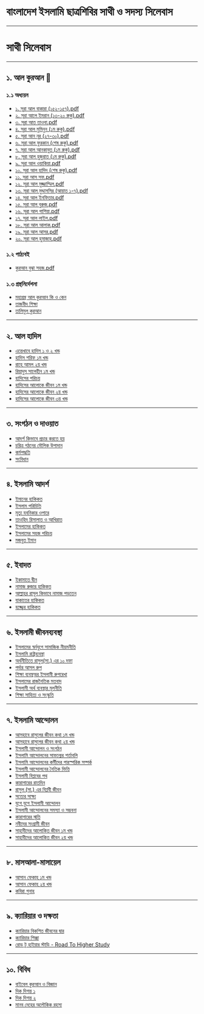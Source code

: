 # বাংলাদেশ ইসলামি ছাত্রশিবির সাথী ও সদস্য সিলেবাস 

<hr/>

# সাথী সিলেবাস

<hr/>

## ১. আল কুরআন 📓
### ১.১ অধ্যয়ন
- [১. সূরা আল বাকারা (১৫২-১৫৭).pdf](./Associate-Syllabus/%E0%A7%A7.%20%E0%A6%86%E0%A6%B2%20%E0%A6%95%E0%A7%81%E0%A6%B0%E0%A6%86%E0%A6%A8/%E0%A7%A7.%20%E0%A6%85%E0%A6%A7%E0%A7%8D%E0%A6%AF%E0%A7%9F%E0%A6%A8/%E0%A7%A7.%20%E0%A6%B8%E0%A7%82%E0%A6%B0%E0%A6%BE%20%E0%A6%86%E0%A6%B2%20%E0%A6%AC%E0%A6%BE%E0%A6%95%E0%A6%BE%E0%A6%B0%E0%A6%BE%20(%E0%A7%A7%E0%A7%AB%E0%A7%A8-%E0%A7%A7%E0%A7%AB%E0%A7%AD).pdf)
- [২. সূরা আলে ইমরান  (১৩-২০ রুকু).pdf](./Associate-Syllabus/%E0%A7%A7.%20%E0%A6%86%E0%A6%B2%20%E0%A6%95%E0%A7%81%E0%A6%B0%E0%A6%86%E0%A6%A8/%E0%A7%A7.%20%E0%A6%85%E0%A6%A7%E0%A7%8D%E0%A6%AF%E0%A7%9F%E0%A6%A8/%E0%A7%A8.%20%E0%A6%B8%E0%A7%82%E0%A6%B0%E0%A6%BE%20%E0%A6%86%E0%A6%B2%E0%A7%87%20%E0%A6%87%E0%A6%AE%E0%A6%B0%E0%A6%BE%E0%A6%A8%20%20(%E0%A7%A7%E0%A7%A9-%E0%A7%A8%E0%A7%A6%20%E0%A6%B0%E0%A7%81%E0%A6%95%E0%A7%81).pdf)
- [৩. সূরা আত তাওবা.pdf](./Associate-Syllabus/%E0%A7%A7.%20%E0%A6%86%E0%A6%B2%20%E0%A6%95%E0%A7%81%E0%A6%B0%E0%A6%86%E0%A6%A8/%E0%A7%A7.%20%E0%A6%85%E0%A6%A7%E0%A7%8D%E0%A6%AF%E0%A7%9F%E0%A6%A8/%E0%A7%A9.%20%E0%A6%B8%E0%A7%82%E0%A6%B0%E0%A6%BE%20%E0%A6%86%E0%A6%A4%20%E0%A6%A4%E0%A6%BE%E0%A6%93%E0%A6%AC%E0%A6%BE.pdf)
- [৪. সূরা আল মুমিনুন (১ম রুকু).pdf](./Associate-Syllabus/%E0%A7%A7.%20%E0%A6%86%E0%A6%B2%20%E0%A6%95%E0%A7%81%E0%A6%B0%E0%A6%86%E0%A6%A8/%E0%A7%A7.%20%E0%A6%85%E0%A6%A7%E0%A7%8D%E0%A6%AF%E0%A7%9F%E0%A6%A8/%E0%A7%AA.%20%E0%A6%B8%E0%A7%82%E0%A6%B0%E0%A6%BE%20%E0%A6%86%E0%A6%B2%20%E0%A6%AE%E0%A7%81%E0%A6%AE%E0%A6%BF%E0%A6%A8%E0%A7%81%E0%A6%A8%20(%E0%A7%A7%E0%A6%AE%20%E0%A6%B0%E0%A7%81%E0%A6%95%E0%A7%81).pdf)
- [৫. সূরা আন নূর  (২৭-৩০).pdf](./Associate-Syllabus/%E0%A7%A7.%20%E0%A6%86%E0%A6%B2%20%E0%A6%95%E0%A7%81%E0%A6%B0%E0%A6%86%E0%A6%A8/%E0%A7%A7.%20%E0%A6%85%E0%A6%A7%E0%A7%8D%E0%A6%AF%E0%A7%9F%E0%A6%A8/%E0%A7%AB.%20%E0%A6%B8%E0%A7%82%E0%A6%B0%E0%A6%BE%20%E0%A6%86%E0%A6%A8%20%E0%A6%A8%E0%A7%82%E0%A6%B0%20%20(%E0%A7%A8%E0%A7%AD-%E0%A7%A9%E0%A7%A6).pdf)
- [৬. সূরা আল ফুরকান (শেষ রুকু).pdf](./Associate-Syllabus/%E0%A7%A7.%20%E0%A6%86%E0%A6%B2%20%E0%A6%95%E0%A7%81%E0%A6%B0%E0%A6%86%E0%A6%A8/%E0%A7%A7.%20%E0%A6%85%E0%A6%A7%E0%A7%8D%E0%A6%AF%E0%A7%9F%E0%A6%A8/%E0%A7%AC.%20%E0%A6%B8%E0%A7%82%E0%A6%B0%E0%A6%BE%20%E0%A6%86%E0%A6%B2%20%E0%A6%AB%E0%A7%81%E0%A6%B0%E0%A6%95%E0%A6%BE%E0%A6%A8%20(%E0%A6%B6%E0%A7%87%E0%A6%B7%20%E0%A6%B0%E0%A7%81%E0%A6%95%E0%A7%81).pdf)
- [৭. সূরা আল আনকাবুত  (১ম রুকু).pdf](./Associate-Syllabus/%E0%A7%A7.%20%E0%A6%86%E0%A6%B2%20%E0%A6%95%E0%A7%81%E0%A6%B0%E0%A6%86%E0%A6%A8/%E0%A7%A7.%20%E0%A6%85%E0%A6%A7%E0%A7%8D%E0%A6%AF%E0%A7%9F%E0%A6%A8/%E0%A7%AD.%20%E0%A6%B8%E0%A7%82%E0%A6%B0%E0%A6%BE%20%E0%A6%86%E0%A6%B2%20%E0%A6%86%E0%A6%A8%E0%A6%95%E0%A6%BE%E0%A6%AC%E0%A7%81%E0%A6%A4%20%20(%E0%A7%A7%E0%A6%AE%20%E0%A6%B0%E0%A7%81%E0%A6%95%E0%A7%81).pdf)
- [৮. সূরা আল হুজুরাত (১ম রুকু).pdf](./Associate-Syllabus/%E0%A7%A7.%20%E0%A6%86%E0%A6%B2%20%E0%A6%95%E0%A7%81%E0%A6%B0%E0%A6%86%E0%A6%A8/%E0%A7%A7.%20%E0%A6%85%E0%A6%A7%E0%A7%8D%E0%A6%AF%E0%A7%9F%E0%A6%A8/%E0%A7%AE.%20%E0%A6%B8%E0%A7%82%E0%A6%B0%E0%A6%BE%20%E0%A6%86%E0%A6%B2%20%E0%A6%B9%E0%A7%81%E0%A6%9C%E0%A7%81%E0%A6%B0%E0%A6%BE%E0%A6%A4%20(%E0%A7%A7%E0%A6%AE%20%E0%A6%B0%E0%A7%81%E0%A6%95%E0%A7%81).pdf)
- [৯. সূরা আল ওয়াকিয়া.pdf](./Associate-Syllabus/%E0%A7%A7.%20%E0%A6%86%E0%A6%B2%20%E0%A6%95%E0%A7%81%E0%A6%B0%E0%A6%86%E0%A6%A8/%E0%A7%A7.%20%E0%A6%85%E0%A6%A7%E0%A7%8D%E0%A6%AF%E0%A7%9F%E0%A6%A8/%E0%A7%AF.%20%E0%A6%B8%E0%A7%82%E0%A6%B0%E0%A6%BE%20%E0%A6%86%E0%A6%B2%20%E0%A6%93%E0%A7%9F%E0%A6%BE%E0%A6%95%E0%A6%BF%E0%A7%9F%E0%A6%BE.pdf)
- [১০. সূরা আল হাদিদ (শেষ রুকু).pdf](./Associate-Syllabus/%E0%A7%A7.%20%E0%A6%86%E0%A6%B2%20%E0%A6%95%E0%A7%81%E0%A6%B0%E0%A6%86%E0%A6%A8/%E0%A7%A7.%20%E0%A6%85%E0%A6%A7%E0%A7%8D%E0%A6%AF%E0%A7%9F%E0%A6%A8/%E0%A7%A7%E0%A7%A6.%20%E0%A6%B8%E0%A7%82%E0%A6%B0%E0%A6%BE%20%E0%A6%86%E0%A6%B2%20%E0%A6%B9%E0%A6%BE%E0%A6%A6%E0%A6%BF%E0%A6%A6%20(%E0%A6%B6%E0%A7%87%E0%A6%B7%20%E0%A6%B0%E0%A7%81%E0%A6%95%E0%A7%81).pdf)
- [১১. সূরা আস সফ.pdf](./Associate-Syllabus/%E0%A7%A7.%20%E0%A6%86%E0%A6%B2%20%E0%A6%95%E0%A7%81%E0%A6%B0%E0%A6%86%E0%A6%A8/%E0%A7%A7.%20%E0%A6%85%E0%A6%A7%E0%A7%8D%E0%A6%AF%E0%A7%9F%E0%A6%A8/%E0%A7%A7%E0%A7%A7.%20%E0%A6%B8%E0%A7%82%E0%A6%B0%E0%A6%BE%20%E0%A6%86%E0%A6%B8%20%E0%A6%B8%E0%A6%AB.pdf)
- [১২. সূরা আল মুজ্জাম্মিল.pdf](./Associate-Syllabus/%E0%A7%A7.%20%E0%A6%86%E0%A6%B2%20%E0%A6%95%E0%A7%81%E0%A6%B0%E0%A6%86%E0%A6%A8/%E0%A7%A7.%20%E0%A6%85%E0%A6%A7%E0%A7%8D%E0%A6%AF%E0%A7%9F%E0%A6%A8/%E0%A7%A7%E0%A7%A7.%20%E0%A6%B8%E0%A7%82%E0%A6%B0%E0%A6%BE%20%E0%A6%86%E0%A6%B8%20%E0%A6%B8%E0%A6%AB.pdf)
- [১৩. সূরা আল মুদ্দাসসির (আয়াত ১-৭).pdf](./Associate-Syllabus/%E0%A7%A7.%20%E0%A6%86%E0%A6%B2%20%E0%A6%95%E0%A7%81%E0%A6%B0%E0%A6%86%E0%A6%A8/%E0%A7%A7.%20%E0%A6%85%E0%A6%A7%E0%A7%8D%E0%A6%AF%E0%A7%9F%E0%A6%A8/%E0%A7%A7%E0%A7%A9.%20%E0%A6%B8%E0%A7%82%E0%A6%B0%E0%A6%BE%20%E0%A6%86%E0%A6%B2%20%E0%A6%AE%E0%A7%81%E0%A6%A6%E0%A7%8D%E0%A6%A6%E0%A6%BE%E0%A6%B8%E0%A6%B8%E0%A6%BF%E0%A6%B0%20(%E0%A6%86%E0%A7%9F%E0%A6%BE%E0%A6%A4%20%E0%A7%A7-%E0%A7%AD).pdf)
- [১৪. সূরা আল ইনফিতার.pdf](./Associate-Syllabus/%E0%A7%A7.%20%E0%A6%86%E0%A6%B2%20%E0%A6%95%E0%A7%81%E0%A6%B0%E0%A6%86%E0%A6%A8/%E0%A7%A7.%20%E0%A6%85%E0%A6%A7%E0%A7%8D%E0%A6%AF%E0%A7%9F%E0%A6%A8/%E0%A7%A7%E0%A7%AA.%20%E0%A6%B8%E0%A7%82%E0%A6%B0%E0%A6%BE%20%E0%A6%86%E0%A6%B2%20%E0%A6%87%E0%A6%A8%E0%A6%AB%E0%A6%BF%E0%A6%A4%E0%A6%BE%E0%A6%B0.pdf)
- [১৫. সূরা আল বুরুজ.pdf](./Associate-Syllabus/%E0%A7%A7.%20%E0%A6%86%E0%A6%B2%20%E0%A6%95%E0%A7%81%E0%A6%B0%E0%A6%86%E0%A6%A8/%E0%A7%A7.%20%E0%A6%85%E0%A6%A7%E0%A7%8D%E0%A6%AF%E0%A7%9F%E0%A6%A8/%E0%A7%A7%E0%A7%AB.%20%E0%A6%B8%E0%A7%82%E0%A6%B0%E0%A6%BE%20%E0%A6%86%E0%A6%B2%20%E0%A6%AC%E0%A7%81%E0%A6%B0%E0%A7%81%E0%A6%9C.pdf)
- [১৬. সূরা আল গাশিয়া.pdf](./Associate-Syllabus/%E0%A7%A7.%20%E0%A6%86%E0%A6%B2%20%E0%A6%95%E0%A7%81%E0%A6%B0%E0%A6%86%E0%A6%A8/%E0%A7%A7.%20%E0%A6%85%E0%A6%A7%E0%A7%8D%E0%A6%AF%E0%A7%9F%E0%A6%A8/%E0%A7%A7%E0%A7%AC.%20%E0%A6%B8%E0%A7%82%E0%A6%B0%E0%A6%BE%20%E0%A6%86%E0%A6%B2%20%E0%A6%97%E0%A6%BE%E0%A6%B6%E0%A6%BF%E0%A7%9F%E0%A6%BE.pdf)
- [১৭. সূরা আল লাইল.pdf](./Associate-Syllabus/%E0%A7%A7.%20%E0%A6%86%E0%A6%B2%20%E0%A6%95%E0%A7%81%E0%A6%B0%E0%A6%86%E0%A6%A8/%E0%A7%A7.%20%E0%A6%85%E0%A6%A7%E0%A7%8D%E0%A6%AF%E0%A7%9F%E0%A6%A8/%E0%A7%A7%E0%A7%AD.%20%E0%A6%B8%E0%A7%82%E0%A6%B0%E0%A6%BE%20%E0%A6%86%E0%A6%B2%20%E0%A6%B2%E0%A6%BE%E0%A6%87%E0%A6%B2.pdf)
- [১৮. সূরা আল আলাক.pdf](./Associate-Syllabus/%E0%A7%A7.%20%E0%A6%86%E0%A6%B2%20%E0%A6%95%E0%A7%81%E0%A6%B0%E0%A6%86%E0%A6%A8/%E0%A7%A7.%20%E0%A6%85%E0%A6%A7%E0%A7%8D%E0%A6%AF%E0%A7%9F%E0%A6%A8/%E0%A7%A7%E0%A7%AE.%20%E0%A6%B8%E0%A7%82%E0%A6%B0%E0%A6%BE%20%E0%A6%86%E0%A6%B2%20%E0%A6%86%E0%A6%B2%E0%A6%BE%E0%A6%95.pdf)
- [১৯. সূরা আল আসর.pdf](./Associate-Syllabus/%E0%A7%A7.%20%E0%A6%86%E0%A6%B2%20%E0%A6%95%E0%A7%81%E0%A6%B0%E0%A6%86%E0%A6%A8/%E0%A7%A7.%20%E0%A6%85%E0%A6%A7%E0%A7%8D%E0%A6%AF%E0%A7%9F%E0%A6%A8/%E0%A7%A7%E0%A7%AF.%20%E0%A6%B8%E0%A7%82%E0%A6%B0%E0%A6%BE%20%E0%A6%86%E0%A6%B2%20%E0%A6%86%E0%A6%B8%E0%A6%B0.pdf)
- [২০. সূরা আল হুমাজাহ.pdf](./Associate-Syllabus/%E0%A7%A7.%20%E0%A6%86%E0%A6%B2%20%E0%A6%95%E0%A7%81%E0%A6%B0%E0%A6%86%E0%A6%A8/%E0%A7%A7.%20%E0%A6%85%E0%A6%A7%E0%A7%8D%E0%A6%AF%E0%A7%9F%E0%A6%A8/%E0%A7%A8%E0%A7%A6.%20%E0%A6%B8%E0%A7%82%E0%A6%B0%E0%A6%BE%20%E0%A6%86%E0%A6%B2%20%E0%A6%B9%E0%A7%81%E0%A6%AE%E0%A6%BE%E0%A6%9C%E0%A6%BE%E0%A6%B9.pdf)

### ১.২ পাঠ্যবই 
- [কুরআন বুঝা সহজ.pdf](./Associate-Syllabus/%E0%A7%A7.%20%E0%A6%86%E0%A6%B2%20%E0%A6%95%E0%A7%81%E0%A6%B0%E0%A6%86%E0%A6%A8/%E0%A7%A8.%20%E0%A6%AA%E0%A6%BE%E0%A6%A0%E0%A7%8D%E0%A6%AF%E0%A6%AC%E0%A6%87/quran_bujha_sohoj.pdf)
### ১.৩ গ্রন্থনির্দেশনা
- [মহাগ্রন্থ আল কুরআন কি ও কেন](./Associate-Syllabus/%E0%A7%A7.%20%E0%A6%86%E0%A6%B2%20%E0%A6%95%E0%A7%81%E0%A6%B0%E0%A6%86%E0%A6%A8/%E0%A7%A9.%20%E0%A6%97%E0%A7%8D%E0%A6%B0%E0%A6%A8%E0%A7%8D%E0%A6%A5%E0%A6%A8%E0%A6%BF%E0%A6%B0%E0%A7%8D%E0%A6%A6%E0%A7%87%E0%A6%B6%E0%A6%A8%E0%A6%BE/mohagrontho_al_quran_ki_o_keno.pdf) 
- [তাজবীদ শিক্ষা](./Associate-Syllabus/%E0%A7%A7.%20%E0%A6%86%E0%A6%B2%20%E0%A6%95%E0%A7%81%E0%A6%B0%E0%A6%86%E0%A6%A8/%E0%A7%A9.%20%E0%A6%97%E0%A7%8D%E0%A6%B0%E0%A6%A8%E0%A7%8D%E0%A6%A5%E0%A6%A8%E0%A6%BF%E0%A6%B0%E0%A7%8D%E0%A6%A6%E0%A7%87%E0%A6%B6%E0%A6%A8%E0%A6%BE/tajbid_shikkha.pdf)
- [তালিমুল কুরআন](./Associate-Syllabus/%E0%A7%A7.%20%E0%A6%86%E0%A6%B2%20%E0%A6%95%E0%A7%81%E0%A6%B0%E0%A6%86%E0%A6%A8/%E0%A7%A9.%20%E0%A6%97%E0%A7%8D%E0%A6%B0%E0%A6%A8%E0%A7%8D%E0%A6%A5%E0%A6%A8%E0%A6%BF%E0%A6%B0%E0%A7%8D%E0%A6%A6%E0%A7%87%E0%A6%B6%E0%A6%A8%E0%A6%BE/talimul_quran.pdf)

<hr/>

## ২. আল হাদিস
- [এন্তেখাবে হাদিস ১ ও ২ খন্ড](./Associate-Syllabus/%E0%A7%A8.%20%E0%A6%86%E0%A6%B2%20%E0%A6%B9%E0%A6%BE%E0%A6%A6%E0%A6%BF%E0%A6%B8/%E0%A7%A7.%20%E0%A6%85%E0%A6%A7%E0%A7%8D%E0%A6%AF%E0%A7%9F%E0%A6%A8/entekhabe_hadis_ahsan_01_%26_02.pdf)
- [হাদিস শরিফ ১ম খন্ড](./Associate-Syllabus/%E0%A7%A8.%20%E0%A6%86%E0%A6%B2%20%E0%A6%B9%E0%A6%BE%E0%A6%A6%E0%A6%BF%E0%A6%B8/%E0%A7%A7.%20%E0%A6%85%E0%A6%A7%E0%A7%8D%E0%A6%AF%E0%A7%9F%E0%A6%A8/hadis_sharif_01.pdf)
- [রাহে আমল ২য় খন্ড](./Associate-Syllabus/%E0%A7%A8.%20%E0%A6%86%E0%A6%B2%20%E0%A6%B9%E0%A6%BE%E0%A6%A6%E0%A6%BF%E0%A6%B8/%E0%A7%A7.%20%E0%A6%85%E0%A6%A7%E0%A7%8D%E0%A6%AF%E0%A7%9F%E0%A6%A8/rahe_amol_02.pdf)
- [রিয়াদুস সালেহীন ১ম খন্ড](./Associate-Syllabus/%E0%A7%A8.%20%E0%A6%86%E0%A6%B2%20%E0%A6%B9%E0%A6%BE%E0%A6%A6%E0%A6%BF%E0%A6%B8/%E0%A7%A7.%20%E0%A6%85%E0%A6%A7%E0%A7%8D%E0%A6%AF%E0%A7%9F%E0%A6%A8/riyadus_salehin_1.pdf)
- [হাদিসের পরিচয়](./Associate-Syllabus/%E0%A7%A8.%20%E0%A6%86%E0%A6%B2%20%E0%A6%B9%E0%A6%BE%E0%A6%A6%E0%A6%BF%E0%A6%B8/%E0%A7%A8.%20%E0%A6%AA%E0%A6%BE%E0%A6%A0%E0%A7%8D%E0%A6%AF%E0%A6%AC%E0%A6%87/hadiser_poricoy.pdf)
- [হাদিসের আলোকে জীবন ১ম খন্ড](./Associate-Syllabus/%E0%A7%A8.%20%E0%A6%86%E0%A6%B2%20%E0%A6%B9%E0%A6%BE%E0%A6%A6%E0%A6%BF%E0%A6%B8/%E0%A7%A9.%20%E0%A6%97%E0%A7%8D%E0%A6%B0%E0%A6%A8%E0%A7%8D%E0%A6%A5%E0%A6%A8%E0%A6%BF%E0%A6%B0%E0%A7%8D%E0%A6%A6%E0%A7%87%E0%A6%B6%E0%A6%A8%E0%A6%BE/hadiser_aloke_manob_jibon_1.pdf)
- [হাদিসের আলোকে জীবন ২য় খন্ড](./Associate-Syllabus/%E0%A7%A8.%20%E0%A6%86%E0%A6%B2%20%E0%A6%B9%E0%A6%BE%E0%A6%A6%E0%A6%BF%E0%A6%B8/%E0%A7%A9.%20%E0%A6%97%E0%A7%8D%E0%A6%B0%E0%A6%A8%E0%A7%8D%E0%A6%A5%E0%A6%A8%E0%A6%BF%E0%A6%B0%E0%A7%8D%E0%A6%A6%E0%A7%87%E0%A6%B6%E0%A6%A8%E0%A6%BE/hadiser_aloke_manob_jibon_2.pdf)
- [হাদিসের আলোকে জীবন ৩য় খন্ড](./Associate-Syllabus/%E0%A7%A8.%20%E0%A6%86%E0%A6%B2%20%E0%A6%B9%E0%A6%BE%E0%A6%A6%E0%A6%BF%E0%A6%B8/%E0%A7%A9.%20%E0%A6%97%E0%A7%8D%E0%A6%B0%E0%A6%A8%E0%A7%8D%E0%A6%A5%E0%A6%A8%E0%A6%BF%E0%A6%B0%E0%A7%8D%E0%A6%A6%E0%A7%87%E0%A6%B6%E0%A6%A8%E0%A6%BE/hadiser_aloke_manob_jibon_3-4.pdf)

<hr/>

## ৩. সংগঠন ও দাওয়াত
- [আদর্শ কিভাবে প্রচার করতে হয়](./Associate-Syllabus/%E0%A7%A9.%20%E0%A6%B8%E0%A6%82%E0%A6%97%E0%A6%A0%E0%A6%A8%20%E0%A6%93%20%E0%A6%A6%E0%A6%BE%E0%A6%93%E0%A7%9F%E0%A6%BE%E0%A6%A4/%E0%A7%A7.%20%E0%A6%AA%E0%A6%BE%E0%A6%A0%E0%A7%8D%E0%A6%AF%E0%A6%AC%E0%A6%87/adorsho_kivabe_procar_korte_hobe.pdf)
- [চরিত্র গঠনের মৌলিক উপাদান](./Associate-Syllabus/%E0%A7%A9.%20%E0%A6%B8%E0%A6%82%E0%A6%97%E0%A6%A0%E0%A6%A8%20%E0%A6%93%20%E0%A6%A6%E0%A6%BE%E0%A6%93%E0%A7%9F%E0%A6%BE%E0%A6%A4/%E0%A7%A7.%20%E0%A6%AA%E0%A6%BE%E0%A6%A0%E0%A7%8D%E0%A6%AF%E0%A6%AC%E0%A6%87/choritro_gothoner_moulik_upadan.pdf)
- [কর্মপদ্ধতি](./Associate-Syllabus/%E0%A7%A9.%20%E0%A6%B8%E0%A6%82%E0%A6%97%E0%A6%A0%E0%A6%A8%20%E0%A6%93%20%E0%A6%A6%E0%A6%BE%E0%A6%93%E0%A7%9F%E0%A6%BE%E0%A6%A4/%E0%A7%A7.%20%E0%A6%AA%E0%A6%BE%E0%A6%A0%E0%A7%8D%E0%A6%AF%E0%A6%AC%E0%A6%87/kormopoddhoti.pdf)
- [সংবিধান](./Associate-Syllabus/%E0%A7%A9.%20%E0%A6%B8%E0%A6%82%E0%A6%97%E0%A6%A0%E0%A6%A8%20%E0%A6%93%20%E0%A6%A6%E0%A6%BE%E0%A6%93%E0%A7%9F%E0%A6%BE%E0%A6%A4/%E0%A7%A7.%20%E0%A6%AA%E0%A6%BE%E0%A6%A0%E0%A7%8D%E0%A6%AF%E0%A6%AC%E0%A6%87/songbidhan.pdf)

<hr/>

## ৪. ইসলামি আদর্শ
- [ইমানের হাকিকত](./Associate-Syllabus/%E0%A7%AA.%20%E0%A6%87%E0%A6%B8%E0%A6%B2%E0%A6%BE%E0%A6%AE%E0%A7%80%20%E0%A6%86%E0%A6%A6%E0%A6%B0%E0%A7%8D%E0%A6%B6/%E0%A7%A7.%20%E0%A6%AA%E0%A6%BE%E0%A6%A0%E0%A7%8D%E0%A6%AF%E0%A6%AC%E0%A6%87/imaner_haqiqat.pdf)
- [ইসলাম পরিচিতি](./Associate-Syllabus/%E0%A7%AA.%20%E0%A6%87%E0%A6%B8%E0%A6%B2%E0%A6%BE%E0%A6%AE%E0%A7%80%20%E0%A6%86%E0%A6%A6%E0%A6%B0%E0%A7%8D%E0%A6%B6/%E0%A7%A7.%20%E0%A6%AA%E0%A6%BE%E0%A6%A0%E0%A7%8D%E0%A6%AF%E0%A6%AC%E0%A6%87/islam_poriciti.pdf)
- [মৃত্যু যবনিকার ওপারে](./Associate-Syllabus/%E0%A7%AA.%20%E0%A6%87%E0%A6%B8%E0%A6%B2%E0%A6%BE%E0%A6%AE%E0%A7%80%20%E0%A6%86%E0%A6%A6%E0%A6%B0%E0%A7%8D%E0%A6%B6/%E0%A7%A7.%20%E0%A6%AA%E0%A6%BE%E0%A6%A0%E0%A7%8D%E0%A6%AF%E0%A6%AC%E0%A6%87/mrittu_jobonikar_opare.pdf)
- [তাওহিদ রিসালাত ও আখিরাত](./Associate-Syllabus/%E0%A7%AA.%20%E0%A6%87%E0%A6%B8%E0%A6%B2%E0%A6%BE%E0%A6%AE%E0%A7%80%20%E0%A6%86%E0%A6%A6%E0%A6%B0%E0%A7%8D%E0%A6%B6/%E0%A7%A7.%20%E0%A6%AA%E0%A6%BE%E0%A6%A0%E0%A7%8D%E0%A6%AF%E0%A6%AC%E0%A6%87/taohid_risalat_o_akhirat.pdf)
- [ইসলামের হাকিকত](./Associate-Syllabus/%E0%A7%AA.%20%E0%A6%87%E0%A6%B8%E0%A6%B2%E0%A6%BE%E0%A6%AE%E0%A7%80%20%E0%A6%86%E0%A6%A6%E0%A6%B0%E0%A7%8D%E0%A6%B6/%E0%A7%A8.%20%E0%A6%97%E0%A7%8D%E0%A6%B0%E0%A6%A8%E0%A7%8D%E0%A6%A5%E0%A6%A8%E0%A6%BF%E0%A6%B0%E0%A7%8D%E0%A6%A6%E0%A7%87%E0%A6%B6%E0%A6%A8%E0%A6%BE/islamer_haqiqat.pdf)
- [ইসলামের সহজ পরিচয়](./Associate-Syllabus/%E0%A7%AA.%20%E0%A6%87%E0%A6%B8%E0%A6%B2%E0%A6%BE%E0%A6%AE%E0%A7%80%20%E0%A6%86%E0%A6%A6%E0%A6%B0%E0%A7%8D%E0%A6%B6/%E0%A7%A8.%20%E0%A6%97%E0%A7%8D%E0%A6%B0%E0%A6%A8%E0%A7%8D%E0%A6%A5%E0%A6%A8%E0%A6%BF%E0%A6%B0%E0%A7%8D%E0%A6%A6%E0%A7%87%E0%A6%B6%E0%A6%A8%E0%A6%BE/islamer_sohoj_poricoy.pdf)
- [মজবুত ইমান](./Associate-Syllabus/%E0%A7%AA.%20%E0%A6%87%E0%A6%B8%E0%A6%B2%E0%A6%BE%E0%A6%AE%E0%A7%80%20%E0%A6%86%E0%A6%A6%E0%A6%B0%E0%A7%8D%E0%A6%B6/%E0%A7%A8.%20%E0%A6%97%E0%A7%8D%E0%A6%B0%E0%A6%A8%E0%A7%8D%E0%A6%A5%E0%A6%A8%E0%A6%BF%E0%A6%B0%E0%A7%8D%E0%A6%A6%E0%A7%87%E0%A6%B6%E0%A6%A8%E0%A6%BE/mojbut_iman.pdf)

<hr/>

## ৫. ইবাদত
- [ইকামাতে দ্বীন](./Associate-Syllabus/%E0%A7%AB.%20%E0%A6%87%E0%A6%AC%E0%A6%BE%E0%A6%A6%E0%A6%A4/%E0%A7%A7.%20%E0%A6%AA%E0%A6%BE%E0%A6%A0%E0%A7%8D%E0%A6%AF%E0%A6%AC%E0%A6%87/ikamate_din.pdf)
- [নামাজ রুজার হাকিকত](./Associate-Syllabus/%E0%A7%AB.%20%E0%A6%87%E0%A6%AC%E0%A6%BE%E0%A6%A6%E0%A6%A4/%E0%A7%A7.%20%E0%A6%AA%E0%A6%BE%E0%A6%A0%E0%A7%8D%E0%A6%AF%E0%A6%AC%E0%A6%87/namaz_rojar_haqiqat.pdf)
- [আল্লাহর রাসূল কিভাবে নামাজ পড়তেন](./Associate-Syllabus/%E0%A7%AB.%20%E0%A6%87%E0%A6%AC%E0%A6%BE%E0%A6%A6%E0%A6%A4/%E0%A7%A8.%20%E0%A6%97%E0%A7%8D%E0%A6%B0%E0%A6%A8%E0%A7%8D%E0%A6%A5%E0%A6%A8%E0%A6%BF%E0%A6%B0%E0%A7%8D%E0%A6%A6%E0%A7%87%E0%A6%B6%E0%A6%A8%E0%A6%BE/allahr_rasul_sm_kivabe_namaz_porten.pdf)
- [যাকাতের হাকিকত](./Associate-Syllabus/%E0%A7%AB.%20%E0%A6%87%E0%A6%AC%E0%A6%BE%E0%A6%A6%E0%A6%A4/%E0%A7%A7.%20%E0%A6%AA%E0%A6%BE%E0%A6%A0%E0%A7%8D%E0%A6%AF%E0%A6%AC%E0%A6%87/zakater_hakikot.pdf)
- [হজ্জ্বের হাকিকত](./Associate-Syllabus/%E0%A7%AB.%20%E0%A6%87%E0%A6%AC%E0%A6%BE%E0%A6%A6%E0%A6%A4/%E0%A7%A8.%20%E0%A6%97%E0%A7%8D%E0%A6%B0%E0%A6%A8%E0%A7%8D%E0%A6%A5%E0%A6%A8%E0%A6%BF%E0%A6%B0%E0%A7%8D%E0%A6%A6%E0%A7%87%E0%A6%B6%E0%A6%A8%E0%A6%BE/hajjer_hakikot.pdf)

<hr/>

##  ৬. ইসলামী জীবনব্যবস্থা 
- [ইসলামের স্বর্নযুগে সামাজিক নীয়মনীতি](./Associate-Syllabus/%E0%A7%AC.%20%E0%A6%87%E0%A6%B8%E0%A6%B2%E0%A6%BE%E0%A6%AE%E0%A7%80%20%E0%A6%9C%E0%A7%80%E0%A6%AC%E0%A6%A8%E0%A6%AC%E0%A7%8D%E0%A6%AF%E0%A6%AC%E0%A6%B8%E0%A7%8D%E0%A6%A5%E0%A6%BE/%E0%A7%A7.%20%E0%A6%AA%E0%A6%BE%E0%A6%A0%E0%A7%8D%E0%A6%AF%E0%A6%AC%E0%A6%87/islamer_shornojuge_samajik_nayniti.pdf)
- [ইসলামি রাষ্ট্রব্যবস্থা](./Associate-Syllabus/%E0%A7%AC.%20%E0%A6%87%E0%A6%B8%E0%A6%B2%E0%A6%BE%E0%A6%AE%E0%A7%80%20%E0%A6%9C%E0%A7%80%E0%A6%AC%E0%A6%A8%E0%A6%AC%E0%A7%8D%E0%A6%AF%E0%A6%AC%E0%A6%B8%E0%A7%8D%E0%A6%A5%E0%A6%BE/%E0%A7%A7.%20%E0%A6%AA%E0%A6%BE%E0%A6%A0%E0%A7%8D%E0%A6%AF%E0%A6%AC%E0%A6%87/islami_rastro_bebostha.pdf)
- [অর্থনীতিতে রাসুল(সা.) এর ১০ দফা](./Associate-Syllabus/%E0%A7%AC.%20%E0%A6%87%E0%A6%B8%E0%A6%B2%E0%A6%BE%E0%A6%AE%E0%A7%80%20%E0%A6%9C%E0%A7%80%E0%A6%AC%E0%A6%A8%E0%A6%AC%E0%A7%8D%E0%A6%AF%E0%A6%AC%E0%A6%B8%E0%A7%8D%E0%A6%A5%E0%A6%BE/%E0%A7%A7.%20%E0%A6%AA%E0%A6%BE%E0%A6%A0%E0%A7%8D%E0%A6%AF%E0%A6%AC%E0%A6%87/orthonitite_rasuler_sm_10_dofa.pdf)
- [পর্দার আসল রুপ](./Associate-Syllabus/%E0%A7%AC.%20%E0%A6%87%E0%A6%B8%E0%A6%B2%E0%A6%BE%E0%A6%AE%E0%A7%80%20%E0%A6%9C%E0%A7%80%E0%A6%AC%E0%A6%A8%E0%A6%AC%E0%A7%8D%E0%A6%AF%E0%A6%AC%E0%A6%B8%E0%A7%8D%E0%A6%A5%E0%A6%BE/%E0%A7%A7.%20%E0%A6%AA%E0%A6%BE%E0%A6%A0%E0%A7%8D%E0%A6%AF%E0%A6%AC%E0%A6%87/pordar_ashol_rup.pdf)
- [শিক্ষা ব্যবস্থঅর ইসলামী রুপরেখা](./Associate-Syllabus/%E0%A7%AC.%20%E0%A6%87%E0%A6%B8%E0%A6%B2%E0%A6%BE%E0%A6%AE%E0%A7%80%20%E0%A6%9C%E0%A7%80%E0%A6%AC%E0%A6%A8%E0%A6%AC%E0%A7%8D%E0%A6%AF%E0%A6%AC%E0%A6%B8%E0%A7%8D%E0%A6%A5%E0%A6%BE/%E0%A7%A7.%20%E0%A6%AA%E0%A6%BE%E0%A6%A0%E0%A7%8D%E0%A6%AF%E0%A6%AC%E0%A6%87/shikkha_babosthar_islami_ruprekha.pdf)
- [ইসলামের রাজনৈতিক মতবাদ](./Associate-Syllabus/%E0%A7%AC.%20%E0%A6%87%E0%A6%B8%E0%A6%B2%E0%A6%BE%E0%A6%AE%E0%A7%80%20%E0%A6%9C%E0%A7%80%E0%A6%AC%E0%A6%A8%E0%A6%AC%E0%A7%8D%E0%A6%AF%E0%A6%AC%E0%A6%B8%E0%A7%8D%E0%A6%A5%E0%A6%BE/%E0%A7%A8.%20%E0%A6%97%E0%A7%8D%E0%A6%B0%E0%A6%A8%E0%A7%8D%E0%A6%A5%E0%A6%A8%E0%A6%BF%E0%A6%B0%E0%A7%8D%E0%A6%A6%E0%A7%87%E0%A6%B6%E0%A6%A8%E0%A6%BE/islamer_rajnoitik_motobad.pdf)
- [ইসলামী অর্থ ব্যবস্থার মূলনীতি](./Associate-Syllabus/%E0%A7%AC.%20%E0%A6%87%E0%A6%B8%E0%A6%B2%E0%A6%BE%E0%A6%AE%E0%A7%80%20%E0%A6%9C%E0%A7%80%E0%A6%AC%E0%A6%A8%E0%A6%AC%E0%A7%8D%E0%A6%AF%E0%A6%AC%E0%A6%B8%E0%A7%8D%E0%A6%A5%E0%A6%BE/%E0%A7%A8.%20%E0%A6%97%E0%A7%8D%E0%A6%B0%E0%A6%A8%E0%A7%8D%E0%A6%A5%E0%A6%A8%E0%A6%BF%E0%A6%B0%E0%A7%8D%E0%A6%A6%E0%A7%87%E0%A6%B6%E0%A6%A8%E0%A6%BE/islami_ortho_bebosthar_mulniti.pdf)
- [শিক্ষা সাহিত্য ও সংস্কৃতি](./Associate-Syllabus/%E0%A7%AC.%20%E0%A6%87%E0%A6%B8%E0%A6%B2%E0%A6%BE%E0%A6%AE%E0%A7%80%20%E0%A6%9C%E0%A7%80%E0%A6%AC%E0%A6%A8%E0%A6%AC%E0%A7%8D%E0%A6%AF%E0%A6%AC%E0%A6%B8%E0%A7%8D%E0%A6%A5%E0%A6%BE/%E0%A7%A8.%20%E0%A6%97%E0%A7%8D%E0%A6%B0%E0%A6%A8%E0%A7%8D%E0%A6%A5%E0%A6%A8%E0%A6%BF%E0%A6%B0%E0%A7%8D%E0%A6%A6%E0%A7%87%E0%A6%B6%E0%A6%A8%E0%A6%BE/shikkha_sahitto_o_songskriti.pdf)

<hr/>

## ৭. ইসলামি আন্দোলন
- [আসহাবে রাসুলের জীবন কথা ১ম খন্ড](./Associate-Syllabus/%E0%A7%AD.%20%E0%A6%87%E0%A6%B8%E0%A6%B2%E0%A6%BE%E0%A6%AE%E0%A7%80%20%E0%A6%86%E0%A6%A8%E0%A7%8D%E0%A6%A6%E0%A7%8B%E0%A6%B2%E0%A6%A8/%E0%A7%A7.%20%E0%A6%AA%E0%A6%BE%E0%A6%A0%E0%A7%8D%E0%A6%AF%E0%A6%AC%E0%A6%87/ashabe_rasuler_jibon_kotha_1.pdf)
- [আসহাবে রাসুলের জীবন কথা ২য় খন্ড](./Associate-Syllabus/%E0%A7%AD.%20%E0%A6%87%E0%A6%B8%E0%A6%B2%E0%A6%BE%E0%A6%AE%E0%A7%80%20%E0%A6%86%E0%A6%A8%E0%A7%8D%E0%A6%A6%E0%A7%8B%E0%A6%B2%E0%A6%A8/%E0%A7%A7.%20%E0%A6%AA%E0%A6%BE%E0%A6%A0%E0%A7%8D%E0%A6%AF%E0%A6%AC%E0%A6%87/ashabe_rasuler_jibon_kotha_2.pdf)
- [ইসলামী আন্দোলন ও সংগঠন](./Associate-Syllabus/%E0%A7%AD.%20%E0%A6%87%E0%A6%B8%E0%A6%B2%E0%A6%BE%E0%A6%AE%E0%A7%80%20%E0%A6%86%E0%A6%A8%E0%A7%8D%E0%A6%A6%E0%A7%8B%E0%A6%B2%E0%A6%A8/%E0%A7%A7.%20%E0%A6%AA%E0%A6%BE%E0%A6%A0%E0%A7%8D%E0%A6%AF%E0%A6%AC%E0%A6%87/islami_andolon_o_songgothon.pdf)
- [ইসলামি আন্দোলনের সাফল্যের শর্তাবলি](./Associate-Syllabus/%E0%A7%AD.%20%E0%A6%87%E0%A6%B8%E0%A6%B2%E0%A6%BE%E0%A6%AE%E0%A7%80%20%E0%A6%86%E0%A6%A8%E0%A7%8D%E0%A6%A6%E0%A7%8B%E0%A6%B2%E0%A6%A8/%E0%A7%A7.%20%E0%A6%AA%E0%A6%BE%E0%A6%A0%E0%A7%8D%E0%A6%AF%E0%A6%AC%E0%A6%87/islami_andolon_safoller_shortaboli.pdf)
- [ইসলামি আন্দোলনের কর্মীদের পারস্পরিক সম্পর্ক](./Associate-Syllabus/%E0%A7%AD.%20%E0%A6%87%E0%A6%B8%E0%A6%B2%E0%A6%BE%E0%A6%AE%E0%A7%80%20%E0%A6%86%E0%A6%A8%E0%A7%8D%E0%A6%A6%E0%A7%8B%E0%A6%B2%E0%A6%A8/%E0%A7%A7.%20%E0%A6%AA%E0%A6%BE%E0%A6%A0%E0%A7%8D%E0%A6%AF%E0%A6%AC%E0%A6%87/islami_andoloner_kormider_parosparik_somporko.pdf)
- [ইসলামী আন্দোলনের নৈতিক ভিত্তি](./Associate-Syllabus/%E0%A7%AD.%20%E0%A6%87%E0%A6%B8%E0%A6%B2%E0%A6%BE%E0%A6%AE%E0%A7%80%20%E0%A6%86%E0%A6%A8%E0%A7%8D%E0%A6%A6%E0%A7%8B%E0%A6%B2%E0%A6%A8/%E0%A7%A7.%20%E0%A6%AA%E0%A6%BE%E0%A6%A0%E0%A7%8D%E0%A6%AF%E0%A6%AC%E0%A6%87/islami_andoloner_noitik_vitti.pdf)
- [ইসলামী বিপ্লবের পথ](./Associate-Syllabus/%E0%A7%AD.%20%E0%A6%87%E0%A6%B8%E0%A6%B2%E0%A6%BE%E0%A6%AE%E0%A7%80%20%E0%A6%86%E0%A6%A8%E0%A7%8D%E0%A6%A6%E0%A7%8B%E0%A6%B2%E0%A6%A8/%E0%A7%A7.%20%E0%A6%AA%E0%A6%BE%E0%A6%A0%E0%A7%8D%E0%A6%AF%E0%A6%AC%E0%A6%87/islami_biplober_poth.pdf)
- [কারাগারের রাতদিন](./Associate-Syllabus/%E0%A7%AD.%20%E0%A6%87%E0%A6%B8%E0%A6%B2%E0%A6%BE%E0%A6%AE%E0%A7%80%20%E0%A6%86%E0%A6%A8%E0%A7%8D%E0%A6%A6%E0%A7%8B%E0%A6%B2%E0%A6%A8/%E0%A7%A7.%20%E0%A6%AA%E0%A6%BE%E0%A6%A0%E0%A7%8D%E0%A6%AF%E0%A6%AC%E0%A6%87/karagare_ratdin.pdf)
- [রাসুল (সা.) এর বিপ্লবী জীবন](./Associate-Syllabus/%E0%A7%AD.%20%E0%A6%87%E0%A6%B8%E0%A6%B2%E0%A6%BE%E0%A6%AE%E0%A7%80%20%E0%A6%86%E0%A6%A8%E0%A7%8D%E0%A6%A6%E0%A7%8B%E0%A6%B2%E0%A6%A8/%E0%A7%A7.%20%E0%A6%AA%E0%A6%BE%E0%A6%A0%E0%A7%8D%E0%A6%AF%E0%A6%AC%E0%A6%87/rasulullahr_sm_biplobi_jibon.pdf)
- [সত্যের সাক্ষ্য](./Associate-Syllabus/%E0%A7%AD.%20%E0%A6%87%E0%A6%B8%E0%A6%B2%E0%A6%BE%E0%A6%AE%E0%A7%80%20%E0%A6%86%E0%A6%A8%E0%A7%8D%E0%A6%A6%E0%A7%8B%E0%A6%B2%E0%A6%A8/%E0%A7%A7.%20%E0%A6%AA%E0%A6%BE%E0%A6%A0%E0%A7%8D%E0%A6%AF%E0%A6%AC%E0%A6%87/shotter_shakkho.pdf)
- [যুগে যুগে  ইসলামী আন্দোলন](./Associate-Syllabus/%E0%A7%AD.%20%E0%A6%87%E0%A6%B8%E0%A6%B2%E0%A6%BE%E0%A6%AE%E0%A7%80%20%E0%A6%86%E0%A6%A8%E0%A7%8D%E0%A6%A6%E0%A7%8B%E0%A6%B2%E0%A6%A8/%E0%A7%A7.%20%E0%A6%AA%E0%A6%BE%E0%A6%A0%E0%A7%8D%E0%A6%AF%E0%A6%AC%E0%A6%87/zuge_zuge_islami_andolon.pdf)
- [ইসলামী আন্দোলনের সমস্যা ও সম্ভবনা](./Associate-Syllabus/%E0%A7%AD.%20%E0%A6%87%E0%A6%B8%E0%A6%B2%E0%A6%BE%E0%A6%AE%E0%A7%80%20%E0%A6%86%E0%A6%A8%E0%A7%8D%E0%A6%A6%E0%A7%8B%E0%A6%B2%E0%A6%A8/%E0%A7%A8.%20%E0%A6%97%E0%A7%8D%E0%A6%B0%E0%A6%A8%E0%A7%8D%E0%A6%A5%E0%A6%A8%E0%A6%BF%E0%A6%B0%E0%A7%8D%E0%A6%A6%E0%A7%87%E0%A6%B6%E0%A6%A8%E0%A6%BE/islami_andolon_somossha_o_somvabona.pdf)
- [কারাগারের স্মৃতি](./Associate-Syllabus/%E0%A7%AD.%20%E0%A6%87%E0%A6%B8%E0%A6%B2%E0%A6%BE%E0%A6%AE%E0%A7%80%20%E0%A6%86%E0%A6%A8%E0%A7%8D%E0%A6%A6%E0%A7%8B%E0%A6%B2%E0%A6%A8/%E0%A7%A8.%20%E0%A6%97%E0%A7%8D%E0%A6%B0%E0%A6%A8%E0%A7%8D%E0%A6%A5%E0%A6%A8%E0%A6%BF%E0%A6%B0%E0%A7%8D%E0%A6%A6%E0%A7%87%E0%A6%B6%E0%A6%A8%E0%A6%BE/karagarer_sriti.pdf)
- [নবীদের সংগ্রামী জীবন](./Associate-Syllabus/%E0%A7%AD.%20%E0%A6%87%E0%A6%B8%E0%A6%B2%E0%A6%BE%E0%A6%AE%E0%A7%80%20%E0%A6%86%E0%A6%A8%E0%A7%8D%E0%A6%A6%E0%A7%8B%E0%A6%B2%E0%A6%A8/%E0%A7%A8.%20%E0%A6%97%E0%A7%8D%E0%A6%B0%E0%A6%A8%E0%A7%8D%E0%A6%A5%E0%A6%A8%E0%A6%BF%E0%A6%B0%E0%A7%8D%E0%A6%A6%E0%A7%87%E0%A6%B6%E0%A6%A8%E0%A6%BE/nobider_songrami_jibon.pdf)
- [সাহাবীদের আলোকিত জীবন ১ম খন্ড](./Associate-Syllabus/%E0%A7%AD.%20%E0%A6%87%E0%A6%B8%E0%A6%B2%E0%A6%BE%E0%A6%AE%E0%A7%80%20%E0%A6%86%E0%A6%A8%E0%A7%8D%E0%A6%A6%E0%A7%8B%E0%A6%B2%E0%A6%A8/%E0%A7%A8.%20%E0%A6%97%E0%A7%8D%E0%A6%B0%E0%A6%A8%E0%A7%8D%E0%A6%A5%E0%A6%A8%E0%A6%BF%E0%A6%B0%E0%A7%8D%E0%A6%A6%E0%A7%87%E0%A6%B6%E0%A6%A8%E0%A6%BE/sahabider_alokito_jibon_1.pdf)
- [সাহাবীদের আলোকিত জীবন ২য় খন্ড](./Associate-Syllabus/%E0%A7%AD.%20%E0%A6%87%E0%A6%B8%E0%A6%B2%E0%A6%BE%E0%A6%AE%E0%A7%80%20%E0%A6%86%E0%A6%A8%E0%A7%8D%E0%A6%A6%E0%A7%8B%E0%A6%B2%E0%A6%A8/%E0%A7%A8.%20%E0%A6%97%E0%A7%8D%E0%A6%B0%E0%A6%A8%E0%A7%8D%E0%A6%A5%E0%A6%A8%E0%A6%BF%E0%A6%B0%E0%A7%8D%E0%A6%A6%E0%A7%87%E0%A6%B6%E0%A6%A8%E0%A6%BE/sahabider_alokito_jibon_2.pdf)
<hr/>

## ৮. মাসআলা-মাসায়েল
- [আসান ফেকাহ ১ম খন্ড](./Associate-Syllabus/%E0%A7%AE.%20%E0%A6%AE%E0%A6%BE%E0%A6%B8%E0%A6%86%E0%A6%B2%E0%A6%BE-%E0%A6%AE%E0%A6%BE%E0%A6%B8%E0%A6%BE%E0%A7%9F%E0%A7%87%E0%A6%B2/%E0%A7%A7.%20%E0%A6%AA%E0%A6%BE%E0%A6%A0%E0%A7%8D%E0%A6%AF%E0%A6%AC%E0%A6%87/asan_fekah_01.pdf)
- [আসান ফেকাহ ২য় খন্ড](./Associate-Syllabus/%E0%A7%AE.%20%E0%A6%AE%E0%A6%BE%E0%A6%B8%E0%A6%86%E0%A6%B2%E0%A6%BE-%E0%A6%AE%E0%A6%BE%E0%A6%B8%E0%A6%BE%E0%A7%9F%E0%A7%87%E0%A6%B2/%E0%A7%A7.%20%E0%A6%AA%E0%A6%BE%E0%A6%A0%E0%A7%8D%E0%A6%AF%E0%A6%AC%E0%A6%87/asan_fekah_02.pdf)
- [কবিরা গুনাহ](./Associate-Syllabus/%E0%A7%AE.%20%E0%A6%AE%E0%A6%BE%E0%A6%B8%E0%A6%86%E0%A6%B2%E0%A6%BE-%E0%A6%AE%E0%A6%BE%E0%A6%B8%E0%A6%BE%E0%A7%9F%E0%A7%87%E0%A6%B2/%E0%A7%A8.%20%E0%A6%97%E0%A7%8D%E0%A6%B0%E0%A6%A8%E0%A7%8D%E0%A6%A5%E0%A6%A8%E0%A6%BF%E0%A6%B0%E0%A7%8D%E0%A6%A6%E0%A7%87%E0%A6%B6%E0%A6%A8%E0%A6%BE/kobira_gunah.pdf)
<hr/>

## ৯. ক্যারিয়ার ও দক্ষতা
- [ক্যারিয়ার বিকশিত জীবনের দ্বার](./Associate-Syllabus/%E0%A7%AF.%20%E0%A6%95%E0%A7%8D%E0%A6%AF%E0%A6%BE%E0%A6%B0%E0%A6%BF%E0%A7%9F%E0%A6%BE%E0%A6%B0%20%E0%A6%93%20%E0%A6%A6%E0%A6%95%E0%A7%8D%E0%A6%B7%E0%A6%A4%E0%A6%BE/%E0%A7%A7.%20%E0%A6%AA%E0%A6%BE%E0%A6%A0%E0%A7%8D%E0%A6%AF%E0%A6%AC%E0%A6%87/career_bikosito_jiboner_dar.pdf)
- [ক্যারিয়ার শিক্সা](./Associate-Syllabus/%E0%A7%AF.%20%E0%A6%95%E0%A7%8D%E0%A6%AF%E0%A6%BE%E0%A6%B0%E0%A6%BF%E0%A7%9F%E0%A6%BE%E0%A6%B0%20%E0%A6%93%20%E0%A6%A6%E0%A6%95%E0%A7%8D%E0%A6%B7%E0%A6%A4%E0%A6%BE/%E0%A7%A8.%20%E0%A6%97%E0%A7%8D%E0%A6%B0%E0%A6%A8%E0%A7%8D%E0%A6%A5%E0%A6%A8%E0%A6%BF%E0%A6%B0%E0%A7%8D%E0%A6%A6%E0%A7%87%E0%A6%B6%E0%A6%A8%E0%A6%BE/career_shikkha.pdf)
- [রোড টু হাইয়ার স্টাডি - Road To Higher Study](./Associate-Syllabus/%E0%A7%AF.%20%E0%A6%95%E0%A7%8D%E0%A6%AF%E0%A6%BE%E0%A6%B0%E0%A6%BF%E0%A7%9F%E0%A6%BE%E0%A6%B0%20%E0%A6%93%20%E0%A6%A6%E0%A6%95%E0%A7%8D%E0%A6%B7%E0%A6%A4%E0%A6%BE/%E0%A7%A8.%20%E0%A6%97%E0%A7%8D%E0%A6%B0%E0%A6%A8%E0%A7%8D%E0%A6%A5%E0%A6%A8%E0%A6%BF%E0%A6%B0%E0%A7%8D%E0%A6%A6%E0%A7%87%E0%A6%B6%E0%A6%A8%E0%A6%BE/road_to_higher_study.pdf)

<hr/>

## ১০. বিবিধ
- [বাইবেল কুরআন ও বিজ্ঞান](./Associate-Syllabus/%E0%A7%A7%E0%A7%A6.%20%E0%A6%AC%E0%A6%BF%E0%A6%AC%E0%A6%BF%E0%A6%A7/%E0%A7%A7.%20%E0%A6%97%E0%A7%8D%E0%A6%B0%E0%A6%A8%E0%A7%8D%E0%A6%A5%E0%A6%A8%E0%A6%BF%E0%A6%B0%E0%A7%8D%E0%A6%A6%E0%A7%87%E0%A6%B6%E0%A6%A8%E0%A6%BE/bible_quran_o_biggan.pdf)
- [দিক দিগন্ত ১](./Associate-Syllabus/%E0%A7%A7%E0%A7%A6.%20%E0%A6%AC%E0%A6%BF%E0%A6%AC%E0%A6%BF%E0%A6%A7/%E0%A7%A7.%20%E0%A6%97%E0%A7%8D%E0%A6%B0%E0%A6%A8%E0%A7%8D%E0%A6%A5%E0%A6%A8%E0%A6%BF%E0%A6%B0%E0%A7%8D%E0%A6%A6%E0%A7%87%E0%A6%B6%E0%A6%A8%E0%A6%BE/dig_diganta_1.pdf)
- [দিক দিগন্ত ২](./Associate-Syllabus/%E0%A7%A7%E0%A7%A6.%20%E0%A6%AC%E0%A6%BF%E0%A6%AC%E0%A6%BF%E0%A6%A7/%E0%A7%A7.%20%E0%A6%97%E0%A7%8D%E0%A6%B0%E0%A6%A8%E0%A7%8D%E0%A6%A5%E0%A6%A8%E0%A6%BF%E0%A6%B0%E0%A7%8D%E0%A6%A6%E0%A7%87%E0%A6%B6%E0%A6%A8%E0%A6%BE/dig_diganta_2.pdf)
- [মানব দেহের অলৌকিক রহস্য](./Associate-Syllabus/%E0%A7%A7%E0%A7%A6.%20%E0%A6%AC%E0%A6%BF%E0%A6%AC%E0%A6%BF%E0%A6%A7/%E0%A7%A7.%20%E0%A6%97%E0%A7%8D%E0%A6%B0%E0%A6%A8%E0%A7%8D%E0%A6%A5%E0%A6%A8%E0%A6%BF%E0%A6%B0%E0%A7%8D%E0%A6%A6%E0%A7%87%E0%A6%B6%E0%A6%A8%E0%A6%BE/manob_deher_oloukik_rohosso.pdf)
<!--
git add .
git commit -m "README updated"
git push
-->

